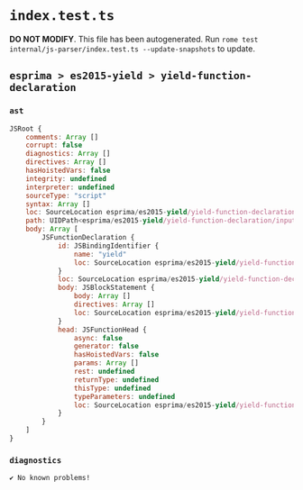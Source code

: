 # `index.test.ts`

**DO NOT MODIFY**. This file has been autogenerated. Run `rome test internal/js-parser/index.test.ts --update-snapshots` to update.

## `esprima > es2015-yield > yield-function-declaration`

### `ast`

```javascript
JSRoot {
	comments: Array []
	corrupt: false
	diagnostics: Array []
	directives: Array []
	hasHoistedVars: false
	integrity: undefined
	interpreter: undefined
	sourceType: "script"
	syntax: Array []
	loc: SourceLocation esprima/es2015-yield/yield-function-declaration/input.js 1:0-2:0
	path: UIDPath<esprima/es2015-yield/yield-function-declaration/input.js>
	body: Array [
		JSFunctionDeclaration {
			id: JSBindingIdentifier {
				name: "yield"
				loc: SourceLocation esprima/es2015-yield/yield-function-declaration/input.js 1:9-1:14 (yield)
			}
			loc: SourceLocation esprima/es2015-yield/yield-function-declaration/input.js 1:0-1:18
			body: JSBlockStatement {
				body: Array []
				directives: Array []
				loc: SourceLocation esprima/es2015-yield/yield-function-declaration/input.js 1:16-1:18
			}
			head: JSFunctionHead {
				async: false
				generator: false
				hasHoistedVars: false
				params: Array []
				rest: undefined
				returnType: undefined
				thisType: undefined
				typeParameters: undefined
				loc: SourceLocation esprima/es2015-yield/yield-function-declaration/input.js 1:14-1:16
			}
		}
	]
}
```

### `diagnostics`

```
✔ No known problems!

```
